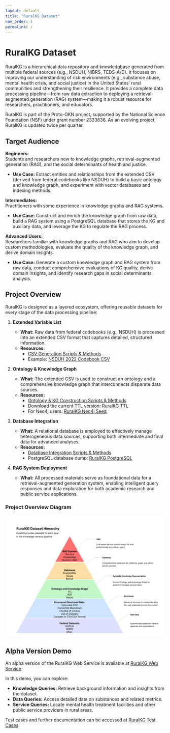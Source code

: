 ```yaml
---
layout: default
title: "RuralKG Dataset"
nav_order: 1
permalink: /
---
```


# RuralKG Dataset

RuralKG is a hierarchical data repository and knowledgbase generated from multiple federal sources (e.g., NSDUH, NIBRS, TEDS-A/D). It focuses on improving our understanding of risk environments (e.g., substance abuse, mental health crisis, and social justice) in the United States' rural communities and strengthening their resilience. It provides a complete data processing pipeline—from raw data extraction to deploying a retrieval-augmented generation (RAG) system—making it a robust resource for researchers, practitioners, and educators.

RuralKG is part of the Proto-OKN project, supported by the National Science Foundation (NSF) under grant number 2333836. As an evolving project, RuralKG is updated twice per quarter.

## Target Audience

**Beginners:**  
Students and researchers new to knowledge graphs, retrieval-augmented generation (RAG), and the social determinants of health and justice.  
- **Use Case:** Extract entities and relationships from the extended CSV (derived from federal codebooks like NSDUH) to build a basic ontology and knowledge graph, and experiment with vector databases and indexing methods.

**Intermediates:**  
Practitioners with some experience in knowledge graphs and RAG systems.  
- **Use Case:** Construct and enrich the knowledge graph from raw data, build a RAG system using a PostgreSQL database that stores the KG and auxiliary data, and leverage the KG to regulate the RAG process.

**Advanced Users:**  
Researchers familiar with knowledge graphs and RAG who aim to develop custom methodologies, evaluate the quality of the knowledge graph, and derive domain insights.
- **Use Case:** Generate a custom knowledge graph and RAG system from raw data, conduct comprehensive evaluations of KG quality, derive domain insights, and identify research gaps in social determinants analysis.

## Project Overview

RuralKG is designed as a layered ecosystem, offering reusable datasets for every stage of the data processing pipeline:

1. **Extended Variable List**  
   - **What:** Raw data from federal codebooks (e.g., NSDUH) is processed into an extended CSV format that captures detailed, structured information.
   - **Resources:**  
     - [CSV Generation Scripts & Methods](02-beginner-pdf-parsing.md)  
     - Example: [NSDUH 2022 Codebook CSV](data/nsduh_2022_codebook.csv)

2. **Ontology & Knowledge Graph**  
   - **What:** The extended CSV is used to construct an ontology and a comprehensive knowledge graph that interconnects disparate data sources.
   - **Resources:**  
     - [Ontology & KG Construction Scripts & Methods](03-ontology-construction.md)  
     - Download the current TTL version: [RuralKG TTL](data/rural_kg.ttl)  
     - For Neo4j users: [RuralKG Neo4j Seed](data/nsduh.dump)

3. **Database Integration**  
   - **What:** A relational database is employed to effectively manage heterogeneous data sources, supporting both intermediate and final data for advanced analyses.
   - **Resources:**  
     - [Database Integration Scripts & Methods](04-advanced-knowledge-graph-database.md)
     - PostgreSQL database dump: [RuralKG PostgreSQL](data/okndb0123.tar)

4. **RAG System Deployment**  
   - **What:** All processed materials serve as foundational data for a retrieval-augmented generation system, enabling intelligent query responses and data exploration for both academic research and public service applications.


### Project Overview Diagram

![Project overview diagram](media/DCL.png)

## Alpha Version Demo

An alpha version of the RuralKG Web Service is available at [RuralKG Web Service](http://52.170.155.134:8050/).

In this demo, you can explore:
- **Knowledge Queries:** Retrieve background information and insights from the dataset.
- **Data Queries:** Access detailed data on substances and related metrics.
- **Service Queries:** Locate mental health treatment facilities and other public service providers in rural areas.

Test cases and further documentation can be accessed at [RuralKG Test Cases](data/test_case.csv).